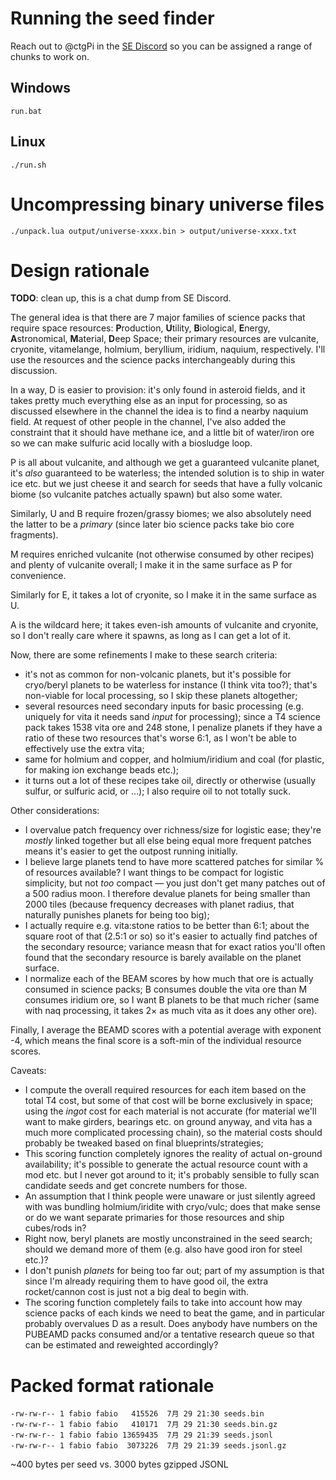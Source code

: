 # Running the seed finder

Reach out to @ctgPi in the [SE Discord](https://discord.gg/GDvxHgXjkk) so you can be assigned a range of chunks
to work on.

## Windows

    run.bat

## Linux

    ./run.sh

# Uncompressing binary universe files

    ./unpack.lua output/universe-xxxx.bin > output/universe-xxxx.txt

# Design rationale

**TODO**: clean up, this is a chat dump from SE Discord.

The general idea is that there are 7 major families of science packs that
require space resources: **P**roduction, **U**tility, **B**iological,
**E**nergy, **A**stronomical, **M**aterial, **D**eep Space; their primary
resources are vulcanite, cryonite, vitamelange, holmium, beryllium, iridium,
naquium, respectively. I'll use the resources and the science packs
interchangeably during this discussion.

In a way, D is easier to provision: it's only found in asteroid fields, and it
takes pretty much everything else as an input for processing, so as discussed
elsewhere in the channel the idea is to find a nearby naquium field. At request
of other people in the channel, I've also added the constraint that it should
have methane ice, and a little bit of water/iron ore so we can make sulfuric
acid locally with a biosludge loop.

P is all about vulcanite, and although we get a guaranteed vulcanite planet,
it's _also_ guaranteed to be waterless; the intended solution is to ship in
water ice etc. but we just cheese it and search for seeds that have a fully
volcanic biome (so vulcanite patches actually spawn) but also some water.

Similarly, U and B require frozen/grassy biomes; we also absolutely need the
latter to be a _primary_ (since later bio science packs take bio core
fragments).

M requires enriched vulcanite (not otherwise consumed by other recipes) and
plenty of vulcanite overall; I make it in the same surface as P for
convenience.

Similarly for E, it takes a lot of cryonite, so I make it in the same surface
as U.

A is the wildcard here; it takes even-ish amounts of vulcanite and cryonite, so
I don't really care where it spawns, as long as I can get a lot of it.

Now, there are some refinements I make to these search criteria:

* it's not as common for non-volcanic planets, but it's possible for cryo/beryl
  planets to be waterless for instance (I think vita too?); that's non-viable
  for local processing, so I skip these planets altogether;
* several resources need secondary inputs for basic processing (e.g. uniquely
  for vita it needs sand _input_ for processing); since a T4 science pack takes
  1538 vita ore and 248 stone, I penalize planets if they have a ratio of these
  two resources that's worse 6:1, as I won't be able to effectively use the
  extra vita;
* same for holmium and copper, and holmium/iridium and coal (for plastic, for
  making ion exchange beads etc.);
* it turns out a lot of these recipes take oil, directly or otherwise (usually
  sulfur, or sulfuric acid, or …); I also require oil to not totally suck.

Other considerations:

* I overvalue patch frequency over richness/size for logistic ease; they're
  _mostly_ linked together but all else being equal more frequent patches means
  it's easier to get the outpost running initially.
* I believe large planets tend to have more scattered patches for similar % of
  resources available? I want things to be compact for logistic simplicity, but
  not _too_ compact — you just don't get many patches out of a 500 radius moon.
  I therefore devalue planets for being smaller than 2000 tiles (because
  frequency decreases with planet radius, that naturally punishes planets for
  being too big);
* I actually require e.g. vita:stone ratios to be better than 6:1; about the
  square root of that (2.5:1 or so) so it's easier to actually find patches of
  the secondary resource; variance measn that for exact ratios you'll often
  found that the secondary resource is barely available on the planet surface.
* I normalize each of the BEAM scores by how much that ore is actually consumed
  in science packs; B consumes double the vita ore than M consumes iridium ore,
  so I want B planets to be that much richer (same with naq processing, it
  takes 2× as much vita as it does any other ore).

Finally, I average the BEAMD scores with a potential average with exponent -4,
which means the final score is a soft-min of the individual resource scores.

Caveats:

* I compute the overall required resources for each item based on the total T4
  cost, but some of that cost will be borne exclusively in space; using the
  _ingot_ cost for each material is not accurate (for material we'll want to
  make girders, bearings etc. on ground anyway, and vita has a much more
  complicated processing chain), so the material costs should probably be
  tweaked based on final blueprints/strategies;
* This scoring function completely ignores the reality of actual on-ground
  availability; it's possible to generate the actual resource count with a mod
  etc. but I never got around to it; it's probably sensible to fully scan
  candidate seeds and get concrete numbers for those.
* An assumption that I think people were unaware or just silently agreed with
  was bundling holmium/iridite with cryo/vulc; does that make sense or do we
  want separate primaries for those resources and ship cubes/rods in?
* Right now, beryl planets are mostly unconstrained in the seed search; should
  we demand more of them (e.g. also have good iron for steel etc.)?
* I don't punish _planets_ for being too far out; part of my assumption is that
  since I'm already requiring them to have good oil, the extra rocket/cannon
  cost is just not a big deal to begin with.
* The scoring function completely fails to take into account how may science
  packs of each kinds we need to beat the game, and in particular probably
  overvalues D as a result. Does anybody have numbers on the PUBEAMD packs
  consumed and/or a tentative research queue so that can be estimated and
  reweighted accordingly?

# Packed format rationale

    -rw-rw-r-- 1 fabio fabio   415526  7月 29 21:30 seeds.bin
    -rw-rw-r-- 1 fabio fabio   410171  7月 29 21:30 seeds.bin.gz
    -rw-rw-r-- 1 fabio fabio 13659435  7月 29 21:39 seeds.jsonl
    -rw-rw-r-- 1 fabio fabio  3073226  7月 29 21:39 seeds.jsonl.gz

~400 bytes per seed vs. 3000 bytes gzipped JSONL
